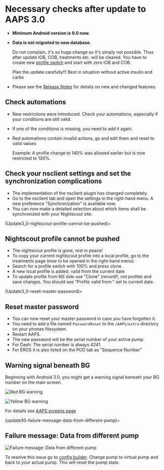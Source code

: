 # Necessary checks after update to AAPS 3.0

* **Minimum Android version is 9.0 now.**
* **Data is not migrated to new database.**

  Do not complain, it's so huge change so it's simply not possible. Thus after update IOB, COB, treatments etc. will be cleared. You have to create new [profile switch](../DailyLifeWithAaps/ProfileSwitch-ProfilePercentage.md) and start with zero IOB and COB.

  Plan the update carefully!!! Best in situation without active insulin and carbs

* Please see the [Release Notes](../Maintenance/ReleaseNotes.md) for details on new and changed features.


## Check automations

* New restrictions were introduced. Check your automations, especially if your conditions are still valid.
* If one of the conditions is missing, you need to add it again.
* Red automations contain invalid actions, go and edit them and reset to valid values

  Example: A profile change to 140% was allowed earlier but is now restricted to 130%.

## Check your nsclient settings and set the synchronization complications

* The implementation of the nsclient plugin has changed completely.
* Go to the nsclient tab and open the settings in the right-hand menu. A new preference "Synchronization" is available now.
* You can now make a detailed selection about which items shall be synchronized with your Nightscout site.

(Update3_0-nightscout-profile-cannot-be-pushed)=
## Nightscout profile cannot be pushed
* The nightscout profile is gone, rest in peace!
* To copy your current nightscout profile into a local profile, go to the treatments page (now to be opened in the right-hand menu).
* Search for a profile switch with 100% and press clone.
* A new local profile is added, valid from the current date.
* To update profile from NS side use "Clone" (record!!, not profile) and save changes. You should see "Profile valid from:" set to current date.

(Update3_0-reset-master-password)=
## Reset master password
* You can now reset your master password in case you have forgotten it.
* You need to add a file named ```PasswordReset``` to the ```/AAPS/extra``` directory on your phones filesystem.
* Restart AAPS.
* The new password will be the serial number of your active pump.
* For Dash: The serial number is always 4241.
* For EROS it is also listed on the POD tab as "Sequence Number"

## Warning signal beneath BG

Beginning with Android 3.0, you might get a warning signal beneath your BG number on the main screen.

  ![Red BG warning](../images/bg_warn_red.png)

  ![Yellow BG warning](../images/bg_warn_yellow.png)

For details see [AAPS screens page](#aaps-screens-bg-warning-sign)

(update30-failure-message-data-from-different-pump)=
## Failure message: Data from different pump

   ![Failure message: Data from different pump](../images/Screen_DifferentPump.png)

To resolve this issue go to [config builder](#Config-Builder-pump). Change pump to virtual pump and back to your actual pump. This will reset the pump state.
